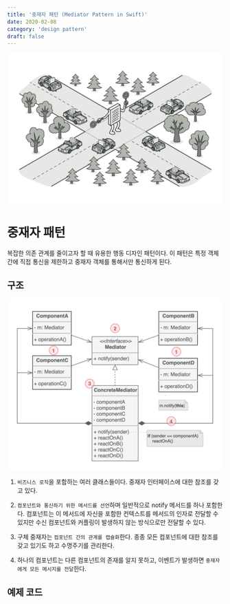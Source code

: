 ```yaml
---
title: '중재자 패턴 (Mediator Pattern in Swift)'
date: 2020-02-08
category: 'design pattern'
draft: false
---
```


![](./images/mediator-pattern-1.png)

# 중재자 패턴

복잡한 의존 관계를 줄이고자 할 때 유용한 행동 디자인 패턴이다. 이 패턴은 특정 객체 간에 직접 통신을 제한하고 중재자 객체를 통해서만 통신하게 된다.

## 구조

![](./images/mediator-pattern-2.png)

1. `비즈니스 로직`을 포함하는 여러 클래스들이다. 중재자 인터페이스에 대한 참조를 갖고 있다.

2. `컴포넌트와 통신하기 위한 메서드를 선언`하며 일반적으로 notify 메서드를 하나 포함한다. 컴포넌트는 이 메서드에 자신을 포함한 컨텍스트를 메서드의 인자로 전달할 수 있지만 수신 컴포넌트와 커플링이 발생하지 않는 방식으로만 전달할 수 있다.

3. 구체 중재자는 `컴포넌트 간의 관계를 캡슐화`한다. 종종 모든 컴포넌트에 대한 참조를 갖고 있기도 하고 수명주기를 관리한다.

4. 하나의 컴포넌트는 다른 컴포넌트의 존재를 알지 못하고, 이벤트가 발생하면 `중재자에게 모든 메시지를 전달`한다.

## 예제 코드